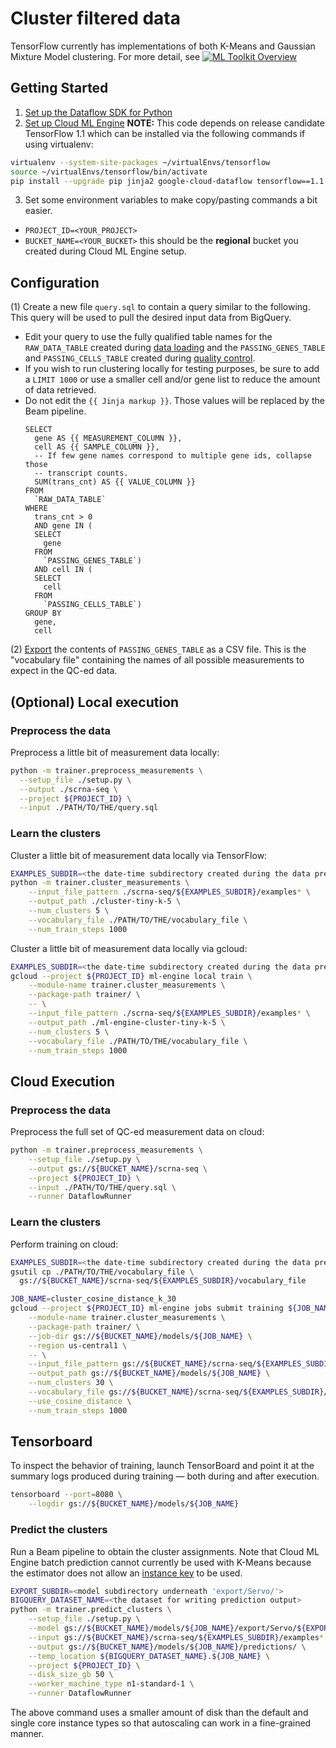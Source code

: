 Cluster filtered data
=====================

TensorFlow currently has implementations of both K-Means and Gaussian Mixture
Model clustering. For more detail, see [![ML Toolkit Overview](http://img.youtube.com/vi/Tuv5QYKU-MM/0.jpg)](https://www.youtube.com/watch?v=Tuv5QYKU-MM)

## Getting Started

1. [Set up the Dataflow SDK for Python](https://cloud.google.com/dataflow/docs/quickstarts/quickstart-python)
2. [Set up Cloud ML Engine](https://cloud.google.com/ml-engine/docs/quickstarts/command-line)
**NOTE:** This code depends on release candidate TensorFlow 1.1 which can be
installed via the following commands if using virtualenv:

```bash
virtualenv --system-site-packages ~/virtualEnvs/tensorflow
source ~/virtualEnvs/tensorflow/bin/activate
pip install --upgrade pip jinja2 google-cloud-dataflow tensorflow==1.1.0
```

3. Set some environment variables to make copy/pasting commands a bit easier.

  * `PROJECT_ID=<YOUR_PROJECT>`
  * `BUCKET_NAME=<YOUR_BUCKET>` this should be the **regional** bucket you
  created during Cloud ML Engine setup.

## Configuration

(1) Create a new file `query.sql` to contain a query similar to the following.
This query will be used to pull the desired input data from BigQuery.

  * Edit your query to use the fully qualified table
    names for the `RAW_DATA_TABLE` created during [data loading](../data_loading)
    and the `PASSING_GENES_TABLE` and `PASSING_CELLS_TABLE` created during
    [quality control](./quality_control).
  * If you wish to run clustering locally for testing purposes, be sure to add
    a `LIMIT 1000` or use a smaller cell and/or gene list to reduce the amount of data
    retrieved.
  * Do not edit the `{{ Jinja markup }}`. Those values will be replaced by the
    Beam pipeline.
    ```
    SELECT
      gene AS {{ MEASUREMENT_COLUMN }},
      cell AS {{ SAMPLE_COLUMN }},
      -- If few gene names correspond to multiple gene ids, collapse those
      -- transcript counts.
      SUM(trans_cnt) AS {{ VALUE_COLUMN }}
    FROM
      `RAW_DATA_TABLE`
    WHERE
      trans_cnt > 0
      AND gene IN (
      SELECT
        gene
      FROM
        `PASSING_GENES_TABLE`)
      AND cell IN (
      SELECT
        cell
      FROM
        `PASSING_CELLS_TABLE`)
    GROUP BY
      gene,
      cell
    ```

(2) [Export](https://cloud.google.com/bigquery/docs/exporting-data) the contents
of `PASSING_GENES_TABLE` as a CSV file. This is the "vocabulary file" containing
the names of all possible measurements to expect in the QC-ed data.

## (Optional) Local execution

### Preprocess the data
Preprocess a little bit of measurement data locally:

```bash
python -m trainer.preprocess_measurements \
  --setup_file ./setup.py \
  --output ./scrna-seq \
  --project ${PROJECT_ID} \
  --input ./PATH/TO/THE/query.sql
```

### Learn the clusters
Cluster a little bit of measurement data locally via TensorFlow:

```bash
EXAMPLES_SUBDIR=<the date-time subdirectory created during the data preprocess step>
python -m trainer.cluster_measurements \
    --input_file_pattern ./scrna-seq/${EXAMPLES_SUBDIR}/examples* \
    --output_path ./cluster-tiny-k-5 \
    --num_clusters 5 \
    --vocabulary_file ./PATH/TO/THE/vocabulary_file \
    --num_train_steps 1000
```

Cluster a little bit of measurement data locally via gcloud:

```bash
EXAMPLES_SUBDIR=<the date-time subdirectory created during the data preprocess step>
gcloud --project ${PROJECT_ID} ml-engine local train \
    --module-name trainer.cluster_measurements \
    --package-path trainer/ \
    -- \
    --input_file_pattern ./scrna-seq/${EXAMPLES_SUBDIR}/examples* \
    --output_path ./ml-engine-cluster-tiny-k-5 \
    --num_clusters 5 \
    --vocabulary_file ./PATH/TO/THE/vocabulary_file \
    --num_train_steps 1000
```

## Cloud Execution

### Preprocess the data

Preprocess the full set of QC-ed measurement data on cloud:

```bash
python -m trainer.preprocess_measurements \
    --setup_file ./setup.py \
    --output gs://${BUCKET_NAME}/scrna-seq \
    --project ${PROJECT_ID} \
    --input ./PATH/TO/THE/query.sql \
    --runner DataflowRunner
```

### Learn the clusters

Perform training on cloud:

```bash
EXAMPLES_SUBDIR=<the date-time subdirectory created during the data preprocess step>
gsutil cp ./PATH/TO/THE/vocabulary_file \
  gs://${BUCKET_NAME}/scrna-seq/${EXAMPLES_SUBDIR}/vocabulary_file

JOB_NAME=cluster_cosine_distance_k_30
gcloud --project ${PROJECT_ID} ml-engine jobs submit training ${JOB_NAME} \
    --module-name trainer.cluster_measurements \
    --package-path trainer/ \
    --job-dir gs://${BUCKET_NAME}/models/${JOB_NAME} \
    --region us-central1 \
    -- \
    --input_file_pattern gs://${BUCKET_NAME}/scrna-seq/${EXAMPLES_SUBDIR}/examples* \
    --output_path gs://${BUCKET_NAME}/models/${JOB_NAME} \
    --num_clusters 30 \
    --vocabulary_file gs://${BUCKET_NAME}/scrna-seq/${EXAMPLES_SUBDIR}/vocabulary_file \
    --use_cosine_distance \
    --num_train_steps 1000
```

## Tensorboard

To inspect the behavior of training, launch TensorBoard and point it at the
summary logs produced during training — both during and after execution.

```bash
tensorboard --port=8080 \
    --logdir gs://${BUCKET_NAME}/models/${JOB_NAME}
```

### Predict the clusters

Run a Beam pipeline to obtain the cluster assignments. Note that Cloud ML Engine
batch prediction cannot currently be used with K-Means because the estimator
does not allow an [instance
key](https://cloud.google.com/ml-engine/docs/concepts/prediction-overview#batch_prediction_input_data)
to be used.

``` bash
EXPORT_SUBDIR=<model subdirectory underneath 'export/Servo/'>
BIGQUERY_DATASET_NAME=<the dataset for writing prediction output>
python -m trainer.predict_clusters \
    --setup_file ./setup.py \
    --model gs://${BUCKET_NAME}/models/${JOB_NAME}/export/Servo/${EXPORT_SUBDIR} \
    --input gs://${BUCKET_NAME}/scrna-seq/${EXAMPLES_SUBDIR}/examples* \
    --output gs://${BUCKET_NAME}/models/${JOB_NAME}/predictions/ \
    --temp_location ${BIGQUERY_DATASET_NAME}.${JOB_NAME} \
    --project ${PROJECT_ID} \
    --disk_size_gb 50 \
    --worker_machine_type n1-standard-1 \
    --runner DataflowRunner
```

The above command uses a smaller amount of disk than the default and single
core instance types so that autoscaling can work in a fine-grained manner.
